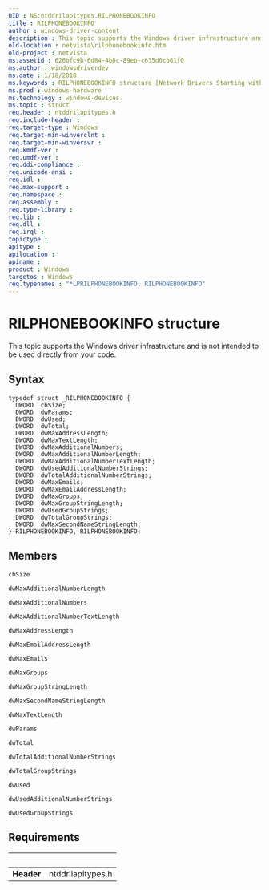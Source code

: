```yaml
---
UID : NS:ntddrilapitypes.RILPHONEBOOKINFO
title : RILPHONEBOOKINFO
author : windows-driver-content
description : This topic supports the Windows driver infrastructure and is not intended to be used directly from your code.
old-location : netvista\rilphonebookinfo.htm
old-project : netvista
ms.assetid : 626bfc9b-6d84-4b8c-89eb-c635d0cb61f0
ms.author : windowsdriverdev
ms.date : 1/18/2018
ms.keywords : RILPHONEBOOKINFO structure [Network Drivers Starting with Windows Vista], RILPHONEBOOKINFO, *LPRILPHONEBOOKINFO, ntddrilapitypes/RILPHONEBOOKINFO, netvista.rilphonebookinfo
ms.prod : windows-hardware
ms.technology : windows-devices
ms.topic : struct
req.header : ntddrilapitypes.h
req.include-header : 
req.target-type : Windows
req.target-min-winverclnt : 
req.target-min-winversvr : 
req.kmdf-ver : 
req.umdf-ver : 
req.ddi-compliance : 
req.unicode-ansi : 
req.idl : 
req.max-support : 
req.namespace : 
req.assembly : 
req.type-library : 
req.lib : 
req.dll : 
req.irql : 
topictype : 
apitype : 
apilocation : 
apiname : 
product : Windows
targetos : Windows
req.typenames : "*LPRILPHONEBOOKINFO, RILPHONEBOOKINFO"
---
```


# RILPHONEBOOKINFO structure
This topic supports the Windows driver infrastructure and is not intended to be used directly from your code.

## Syntax
````
typedef struct _RILPHONEBOOKINFO {
  DWORD  cbSize;
  DWORD  dwParams;
  DWORD  dwUsed;
  DWORD  dwTotal;
  DWORD  dwMaxAddressLength;
  DWORD  dwMaxTextLength;
  DWORD  dwMaxAdditionalNumbers;
  DWORD  dwMaxAdditionalNumberLength;
  DWORD  dwMaxAdditionalNumberTextLength;
  DWORD  dwUsedAdditionalNumberStrings;
  DWORD  dwTotalAdditionalNumberStrings;
  DWORD  dwMaxEmails;
  DWORD  dwMaxEmailAddressLength;
  DWORD  dwMaxGroups;
  DWORD  dwMaxGroupStringLength;
  DWORD  dwUsedGroupStrings;
  DWORD  dwTotalGroupStrings;
  DWORD  dwMaxSecondNameStringLength;
} RILPHONEBOOKINFO, RILPHONEBOOKINFO;
````

## Members


`cbSize`



`dwMaxAdditionalNumberLength`



`dwMaxAdditionalNumbers`



`dwMaxAdditionalNumberTextLength`



`dwMaxAddressLength`



`dwMaxEmailAddressLength`



`dwMaxEmails`



`dwMaxGroups`



`dwMaxGroupStringLength`



`dwMaxSecondNameStringLength`



`dwMaxTextLength`



`dwParams`



`dwTotal`



`dwTotalAdditionalNumberStrings`



`dwTotalGroupStrings`



`dwUsed`



`dwUsedAdditionalNumberStrings`



`dwUsedGroupStrings`




## Requirements
| &nbsp; | &nbsp; |
| ---- |:---- |
| **Header** | ntddrilapitypes.h |